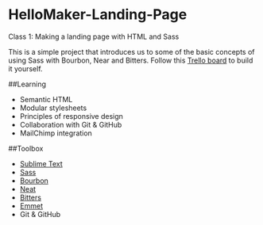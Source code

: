 # HelloMaker-Landing-Page
Class 1: Making a landing page with HTML and Sass

This is a simple project that introduces us to some of the basic concepts of using Sass with Bourbon, Near and Bitters.
Follow this [Trello board](https://trello.com/b/lm7LlAfe) to build it yourself.

##Learning
- Semantic HTML
- Modular stylesheets
- Principles of responsive design
- Collaboration with Git & GitHub
- MailChimp integration

##Toolbox
- [Sublime Text](http://www.sublimetext.com/)
- [Sass](http://sass-lang.com/)
- [Bourbon](http://bourbon.io/)
- [Neat](http://neat.bourbon.io/)
- [Bitters](http://bitters.bourbon.io/)
- [Emmet](http://emmet.io/)
- Git & GitHub
